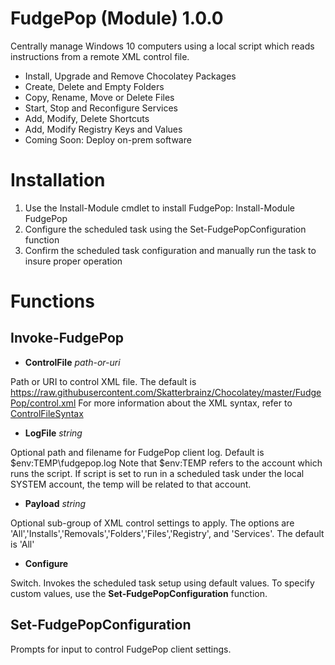 # FudgePop (Module) 1.0.0

Centrally manage Windows 10 computers using a local script which reads instructions from a remote XML control file.

* Install, Upgrade and Remove Chocolatey Packages
* Create, Delete and Empty Folders
* Copy, Rename, Move or Delete Files
* Start, Stop and Reconfigure Services
* Add, Modify, Delete Shortcuts
* Add, Modify Registry Keys and Values
* Coming Soon: Deploy on-prem software

# Installation

  1. Use the Install-Module cmdlet to install FudgePop:  Install-Module FudgePop
  2. Configure the scheduled task using the Set-FudgePopConfiguration function
  3. Confirm the scheduled task configuration and manually run the task to insure proper operation

# Functions

## Invoke-FudgePop

* **ControlFile** _path-or-uri_

Path or URI to control XML file.  The default is https://raw.githubusercontent.com/Skatterbrainz/Chocolatey/master/FudgePop/control.xml
For more information about the XML syntax, refer to [ControlFileSyntax](https://github.com/Skatterbrainz/Chocolatey/blob/master/FudgePop/ControlFileSyntax.md)

* **LogFile** _string_

Optional path and filename for FudgePop client log. Default is $env:TEMP\fudgepop.log
Note that $env:TEMP refers to the account which runs the script.  If script is set to run in a scheduled task
under the local SYSTEM account, the temp will be related to that account.

* **Payload** _string_

Optional sub-group of XML control settings to apply.  The options are 'All','Installs','Removals','Folders','Files','Registry', and 'Services'.  The default is 'All'

* **Configure**

Switch. Invokes the scheduled task setup using default values.  To specify custom values, use the **Set-FudgePopConfiguration** function.

## Set-FudgePopConfiguration

Prompts for input to control FudgePop client settings.
